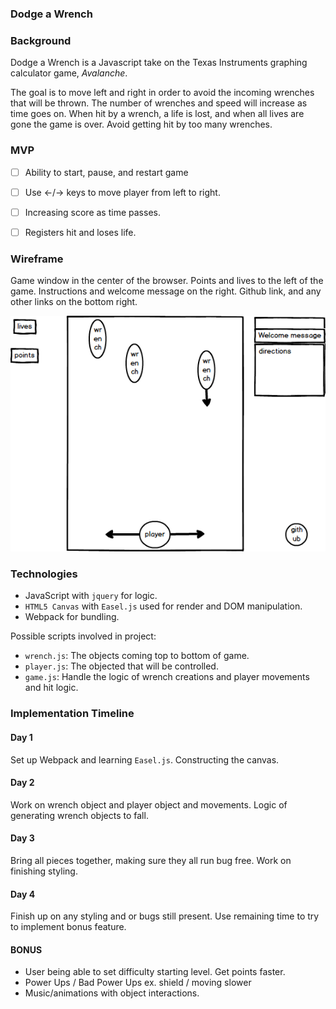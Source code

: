 ### Dodge a Wrench


### Background

Dodge a Wrench is a Javascript take on the Texas Instruments graphing calculator game, *Avalanche*.

The goal is to move left and right in order to avoid the incoming wrenches that will be thrown. The number of wrenches and speed will increase as time goes on.  When hit by a wrench, a life is lost, and when all lives are gone the game is over. Avoid getting hit by too many wrenches.

### MVP

- [ ] Ability to start, pause, and restart game
- [ ] Use &#8592;/&#8594; keys to move player from left to right.
- [ ] Increasing score as time passes.
- [ ] Registers hit and loses life.


### Wireframe

Game window in the center of the browser. Points and lives to the left of the game. Instructions and welcome message on the right. Github link, and any other links on the bottom right.

![wireframe](wireframe_ui.png)

### Technologies
- JavaScript with `jquery` for logic.
- `HTML5 Canvas` with `Easel.js` used for render and DOM manipulation.
- Webpack for bundling.

Possible scripts involved in project:
- `wrench.js`: The objects coming top to bottom of game.
- `player.js`: The objected that will be controlled.
- `game.js`: Handle the logic of wrench creations and player movements and hit logic.

### Implementation Timeline
#### Day 1

Set up Webpack and learning `Easel.js`. Constructing the canvas.

#### Day 2

Work on wrench object and player object and movements.  Logic of generating wrench objects to fall.

#### Day 3

Bring all pieces together, making sure they all run bug free. Work on finishing styling.

#### Day 4

Finish up on any styling and or bugs still present. Use remaining time to try to implement bonus feature.

#### BONUS
- User being able to set difficulty starting level. Get points faster.
- Power Ups / Bad Power Ups ex. shield / moving slower
- Music/animations with object interactions.
